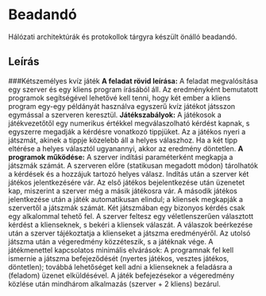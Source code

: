 # Beadandó
Hálózati architektúrák és protokollok tárgyra készült önálló beadandó.

## Leírás
###Kétszemélyes kvíz játék
**A feladat rövid leírása:** A feladat megvalósítása egy szerver és egy kliens program írásából áll. Az eredményként bemutatott programok segítségével lehetővé kell tenni, hogy két ember a kliens program egy-egy példányát használva egyszerű kvíz játékot játsszon egymással a szerveren keresztül.
**Játékszabályok:** A játékosok a játékvezetőtől egy numerikus értékkel megválaszolható kérdést kapnak, s egyszerre megadják a kérdésre vonatkozó tippjüket. Az a játékos nyeri a játszmát, akinek a tippje közelebb áll a helyes válaszhoz. Ha a két tipp eltérése a helyes választól ugyanannyi, akkor az eredmény döntetlen.
**A programok működése:** A szerver indítási paraméterként megkapja a játszmák számát. A szerveren előre (statikusan megadott módon) tárolhatók a kérdések és a hozzájuk tartozó helyes válasz. Indítás után a szerver két játékos jelentkezésére vár. Az első játékos bejelentkezése után üzenetet kap, miszerint a szerver még a másik játékosra vár. A második játékos jelentkezése után a játék automatikusan elindul; a kliensek megkapják a szervertől a játszmák számát. Két játszmában egy bizonyos kérdés csak egy alkalommal tehető fel. A szerver feltesz egy véletlenszerűen választott kérdést a klienseknek, s bekéri a kliensek válaszát. A válaszok beérkezése után a szerver tájékoztatja a klienseket a játszma eredményéről. Az utolsó játszma után a végeredmény közzéteszik, s a játéknak vége.
A játékmenettel kapcsolatos minimális elvárások: A programnak fel kell ismernie a játszma befejeződését (nyertes játékos, vesztes játékos, döntetlen); továbbá lehetőséget kell adni a klienseknek a feladásra a (feladom) üzenet elküldésével. A játék befejezésekor a végeredmény közlése után mindhárom alkalmazás (szerver + 2 kliens) bezárul.
